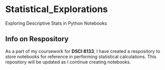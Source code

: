 # Statistical_Explorations
Exploring Descriptive Stats in Python Notebooks

## Info on Respository
As a part of my coursework for **DSCI 8133**, I have created a respository to store notebooks for reference in performing statistical calculations. This repository will be updated as I continue creating notebooks.
